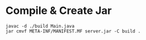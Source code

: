 # Compile & Create Jar

```
javac -d ./build Main.java
jar cmvf META-INF/MANIFEST.MF server.jar -C build .
```
